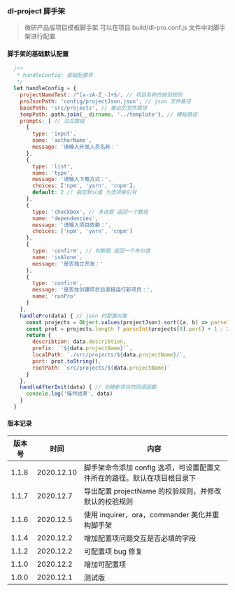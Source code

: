 ### dl-project 脚手架

> 微研产品版项目模板脚手架
> 可以在项目 build/dl-pro.conf.js 文件中对脚手架进行配置

#### 脚手架的基础默认配置

``` javascript
  /**
   * handleConfig: 基础配置项
   */
  let handleConfig = {
    projectNameTest: /^[a-zA-Z_-]+$/, // 项目名称的校验规则
    proJsonPath: 'config/projectJson.json', // json 文件路径
    basePath: 'src/projects', // 输出的文件路径
    tempPath: path.join(__dirname, '../template'), // 模板路径
    prompts: [ // 交互数组
      {
        type: 'input',
        name: 'authorName',
        message: '请输入开发人员名称：'
      },
      {
        type: 'list',
        name: 'type',
        message: '请输入下载方式：',
        choices: ['npm', 'yarn', 'cnpm'],
        default: 2 // 指定默认值 为选项索引号
      },
      {
        type: 'checkbox', // 多选题 返回一个数组
        name: 'dependencies',
        message: '请输入项目依赖：',
        choices: ['npm', 'yarn', 'cnpm']
      },
      {
        type: 'confirm', // 判断题 返回一个布尔值
        name: 'isAlone',
        message: '是否独立开发：'
      },
      {
        type: 'confirm',
        message: '是否在创建项目后直接运行新项目：',
        name: 'runPro'
      }
    ],
    handlePro(data) { // json 的配置对象
      const projects = Object.values(projectJson).sort((a, b) => parseInt(b.port) - parseInt(a.port))
      const prot = projects.length ? parseInt(projects[0].port) + 1 : 2300;
      return {
        describtion: data.describtion,
        prefix: `'${data.projectName}'`,
        localPath: `./src/projects/${data.projectName}/`,
        port: prot.toString(),
        rootPath: `src/projects/${data.projectName}`
      }
    },
    handleAfterInit(data) { // 创建新项目的回调函数
      console.log('操作结束', data)
    }
  }
```

#### 版本记录

| 版本号 | 时间 | 内容 |
| --- | --- | --- | 
| 1.1.8 | 2020.12.10 | 脚手架命令添加 config 选项，可设置配置文件所在的路径。默认在项目根目录下 |
| 1.1.7 | 2020.12.7 | 导出配置 projectName 的校验规则，并修改默认的校验规则 |
| 1.1.6 | 2020.12.5 | 使用 inquirer，ora，commander 美化并重构脚手架 |
| 1.1.4 | 2020.12.2 | 增加配置项问题交互是否必填的字段 |
| 1.1.2 | 2020.12.2 | 可配置项 bug 修复 |
| 1.1.0 | 2020.12.2 | 增加可配置项 |
| 1.0.0 | 2020.12.1 | 测试版 |
